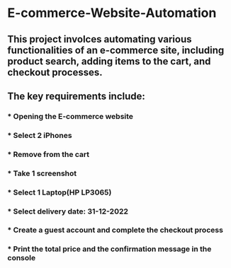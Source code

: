 # E-commerce-Website-Automation

## This project involces automating various functionalities of an e-commerce site, including product search, adding items to the cart, and checkout processes. 

## The key requirements include:

### * Opening the E-commerce website

### * Select 2 iPhones

### * Remove from the cart

### * Take 1 screenshot

### * Select 1 Laptop(HP LP3065)

### * Select delivery date: 31-12-2022

### * Create a guest account and complete the checkout process

### * Print the total price and the confirmation message in the console


